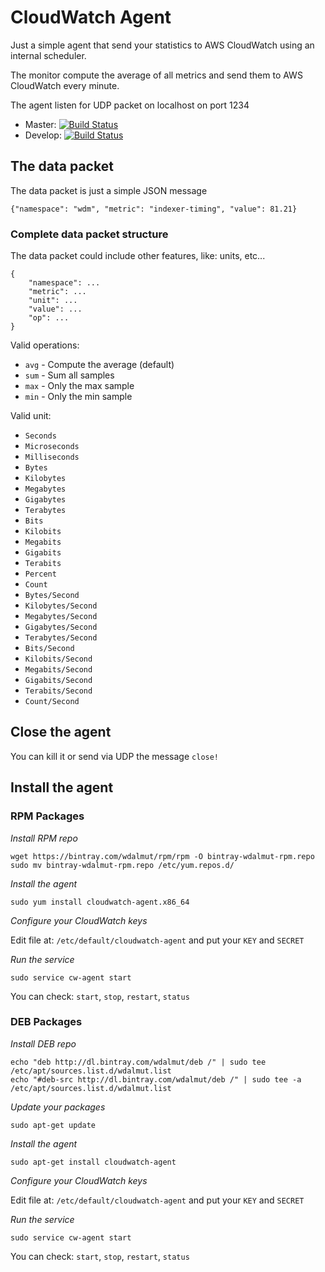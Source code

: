# CloudWatch Agent

Just a simple agent that send your statistics to AWS CloudWatch using
an internal scheduler.

The monitor compute the average of all metrics and send them to
AWS CloudWatch every minute.

The agent listen for UDP packet on localhost on port 1234

 * Master: [![Build Status](https://travis-ci.org/wdalmut/cloudwatch-agent.svg?branch=master)](https://travis-ci.org/wdalmut/cloudwatch-agent)
 * Develop: [![Build Status](https://travis-ci.org/wdalmut/cloudwatch-agent.svg?branch=develop)](https://travis-ci.org/wdalmut/cloudwatch-agent)

## The data packet

The data packet is just a simple JSON message

```
{"namespace": "wdm", "metric": "indexer-timing", "value": 81.21}
```

### Complete data packet structure

The data packet could include other features, like: units, etc...

```
{
    "namespace": ...
    "metric": ...
    "unit": ...
    "value": ...
    "op": ...
}
```

Valid operations:
  * `avg` - Compute the average (default)
  * `sum` - Sum all samples
  * `max` - Only the max sample
  * `min` - Only the min sample

Valid unit:
  * `Seconds`
  * `Microseconds`
  * `Milliseconds`
  * `Bytes`
  * `Kilobytes`
  * `Megabytes`
  * `Gigabytes`
  * `Terabytes`
  * `Bits`
  * `Kilobits`
  * `Megabits`
  * `Gigabits`
  * `Terabits`
  * `Percent`
  * `Count`
  * `Bytes/Second`
  * `Kilobytes/Second`
  * `Megabytes/Second`
  * `Gigabytes/Second`
  * `Terabytes/Second`
  * `Bits/Second`
  * `Kilobits/Second`
  * `Megabits/Second`
  * `Gigabits/Second`
  * `Terabits/Second`
  * `Count/Second`

## Close the agent

You can kill it or send via UDP the message `close!`

## Install the agent


### RPM Packages

*Install RPM repo*

```
wget https://bintray.com/wdalmut/rpm/rpm -O bintray-wdalmut-rpm.repo
sudo mv bintray-wdalmut-rpm.repo /etc/yum.repos.d/
```

*Install the agent*

```
sudo yum install cloudwatch-agent.x86_64
```

*Configure your CloudWatch keys*

Edit file at: `/etc/default/cloudwatch-agent` and put your `KEY` and `SECRET`

*Run the service*

```
sudo service cw-agent start
```

You can check: `start`, `stop`, `restart`, `status`

### DEB Packages

*Install DEB repo*

```
echo "deb http://dl.bintray.com/wdalmut/deb /" | sudo tee /etc/apt/sources.list.d/wdalmut.list
echo "#deb-src http://dl.bintray.com/wdalmut/deb /" | sudo tee -a /etc/apt/sources.list.d/wdalmut.list
```

*Update your packages*

```
sudo apt-get update
```

*Install the agent*

```
sudo apt-get install cloudwatch-agent
```

*Configure your CloudWatch keys*

Edit file at: `/etc/default/cloudwatch-agent` and put your `KEY` and `SECRET`

*Run the service*

```
sudo service cw-agent start
```

You can check: `start`, `stop`, `restart`, `status`

